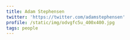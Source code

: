 ```yaml
---
title: Adam Stephensen
twitter: 'https://twitter.com/adamstephensen'
profile: /static/img/odvgfc5u_400x400.jpg
tags: people
---
```


